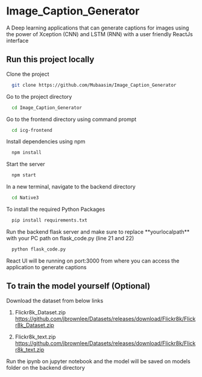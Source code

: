 # Image_Caption_Generator

A Deep learning applications that can generate captions for images using the power of Xception (CNN) and LSTM (RNN) with a user friendly ReactJs interface


## Run this project locally

Clone the project

```bash
  git clone https://github.com/Mubaasim/Image_Caption_Generator
```

Go to the project directory

```bash
  cd Image_Caption_Generator
```
Go to the frontend directory using command prompt

```bash
  cd icg-frontend
```
Install dependencies using npm

```bash
  npm install
```

Start the server

```bash
  npm start
```
In a new terminal, navigate to the backend directory 

```bash
  cd Native3
```
To install the required Python Packages 

```bash
  pip install requirements.txt
```
Run the backend flask server and make sure to replace \*\*yourlocalpath\*\* with your PC path on flask_code.py (line 21 and 22) 

```bash
  python flask_code.py
```
React UI will be running on port:3000 from where you can access the application to generate captions

## To train the model yourself (Optional)
Download the dataset from below links
1. Flickr8k_Dataset.zip  https://github.com/jbrownlee/Datasets/releases/download/Flickr8k/Flickr8k_Dataset.zip

2. Flickr8k_text.zip https://github.com/jbrownlee/Datasets/releases/download/Flickr8k/Flickr8k_text.zip

Run the ipynb on jupyter notebook and the model will be saved on models folder on the backend directory


